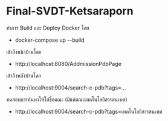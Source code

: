 # Final-SVDT-Ketsaraporn

ทำการ Build และ Deploy Docker โดย 
* docker-compose up --build

เข้าถึงหน้าบ้านโดย
* http://localhost:8080/AddmissionPdbPage

เข้าถึงหลังบ้านโดย
* http://localhost:9004/search-c-pdb?tags=...

ทดสอบการค้นหาให้ใส่ชื่อคณะ (มีแค่ตณะเทคโนโลยีสารสนเทศ)
* http://localhost:9004/search-c-pdb?tags=เทคโนโลยีสารสนเทศ

